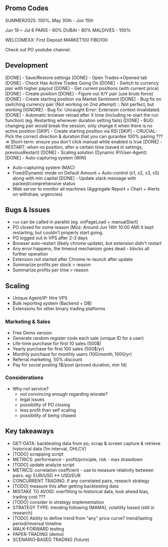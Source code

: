 ## Promo Codes

SUMMER2025: 100%, May 30th - Jun 15th

Jun 19 ~ Jul 6
 PARIS - 60%
 DUBAI - 80%
 MALDIVES - 100%

WELCOMEXX: First Deposit
MARKET100
FIBO100

Check out PO youtube channel.

## Development
[DONE] - Save/Restore settings
[DONE] - Open Trades->Opened tab
[DONE] - Check Has Active Trades Going On
[DONE] - Switch to currency pair with higher payout
[DONE] - Get current positions (with current price)
[DONE] - Create position
[DONE] - Figure out X/Y pair (use brute force)
[DONE] - Create starting position via Market Sentiment
[DONE] - Bug fix on switching currency pair (Not working on 2nd attempt) :: Not perfect, but working
[IGNORE] - Bug fix: Uncaught Error: Extension context invalidated.
[DONE] - Automatic browser reload after X time (including re-start the run function)  (eg. Restarting whenever duration setting fails)
[DONE] - BUG: changing pair would break the session, only change it when there is no active position
[SKIP] - Create starting position via RSI
[SKIP] - CRUCIAL: Pick the correct direction & duration that you can gurantee 100% pairing ???
   => Short-term: ensure you don't click manual while enabled is true
[DONE] - RESTART: when no position, after a certain time (saved in settings, previousRestart)
[DONE] - Scaling solution (Dynamic IP/User-Agent)
[DONE] - Auto-capturing system (WIN)
- Auto-capturing system (MAC)
- Fixed/Dynamic mode on Default Amount + Auto-control (x1, x2, x3, x5) along with min capital
[DONE] - Update slack message with packed/comprehensive status
- Web server to monitor all machines (Aggregate Report + Chart + Alerts on withdraw, urgencies)


## Bugs & Issues
- `run` can be called in parallel (eg. onPageLoad + manualStart)
- PO closed for some reason (Moz: Around Jun 14th 10:00 AM) It kept restarting, but couldn't properly start going.
- PO logged out in VPS after 2-3 days
- Browser auto-restart (likely chrome update), but extension didn't restart
- Any error happens, the timeout mechanism goes dead - blocks all further operation
- Extension not started after Chrome re-launch after update
- Summarize profits per stock > reason
- Summarize profits per time > reason

## Scaling
- Unique Agent/IP: Hire VPS
- Bulk reporting system (Backend + DB)
- Extensions for other binary trading platforms

### Marketing & Sales
- Free Demo version
- Generate random register code each sale (unique ID for a user)
- Life-time purchase for first 10 sales (500$)
- Yearly purchase for first 100 sales (500$/yr)
- Monthly purchase for monthly users (100$/month, 1000$/yr)
- Referral marketing, 50% discount
- Pay for social posting 1$/post (proved duration, min 1d)

### Considerations
- Why not service?
  - not convincing enough regarding winrate?
  - legal issues
  - possibility of PO closing
  - less profit than self scaling
  - possibility of being chased
  
## Key takeaways
- GET-DATA: backtesting data from po, scrap & screen capture & retrieve historical data (1m interval, OHLCV)
- [TODO] scrapping script
- METRICS: performance - profit/principle, risk - max drawdown
- [TODO] update analyze script
- METRICS: correlation coeffcient - use to measure relativity between pairs. eg: EUR/USD <-> USD/EUR
- CONCURRENT TRADING: if any correlated pairs, reseach strategy
- [TODO] measure this after getting backtesting data
- MISTAKE TO AVOID: overfitting to historical data, look ahead bias, trading cost ???
- [TODO] consider in strategy implementation
- STRATEGY TYPE: trending following (MAMA), volatility based (still in research)
- [TODO] Ability to define trend from "any" price curve? trend/lasting period/reversal timeline
- WALK-FORWARD testing
- PAPER-TRADING (demo)
- SCENARIO-BASED TRADING (future)
